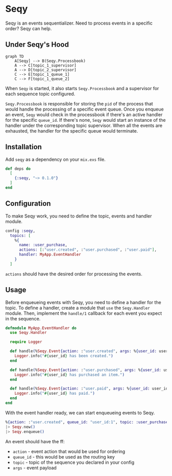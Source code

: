 # Seqy

Seqy is an events sequentializer. Need to process events in a specific order? Seqy can help.

## Under Seqy's Hood

```mermaid
graph TD
    A[Seqy] --> B(Seqy.Processbook)
    A --> C[topic_1_supervisor]
    A --> D[topic_2_supervisor]
    C --> E[topic_1_queue_1]
    C --> F[topic_1_queue_2]
```

When `Seqy` is started, it also starts `Seqy.Processbook` and a supervisor for each sequence topic configured.

`Seqy.Processbook` is responsible for storing the `pid` of the process that would handle the processing of a specific event queue.
Once you enqueue an event, `Seqy` would check in the processbook if there's an active handler for the specific `queue_id`.
If there's none, `Seqy` would start an instance of the handler under the corresponding topic supervisor. When all the events are
exhausted, the handler for the specific queue would terminate.


## Installation

Add `seqy` as a dependency on your `mix.exs` file.

```elixir
def deps do
  [
    {:seqy, "~> 0.1.0"}
  ]
end
```

## Configuration

To make Seqy work, you need to define the topic, events and handler module.

```elixir
config :seqy,
  topics: [
    %{
      name: :user_purchase,
      actions: [:"user.created", :"user.purchased", :"user.paid"],
      handler: MyApp.EventHandler
    }
  ]
```

`actions` should have the desired order for processing the events.

## Usage

Before enqueueing events with Seqy, you need to define a handler for the topic.
To define a handler, create a module that `use` the `Seqy.Handler` module. Then,
implement the `handle/1` callback for each event you expect in the sequence.

```elixir
defmodule MyApp.EventHandler do
  use Seqy.Handler

  require Logger

  def handle(%Seqy.Event{action: :"user.created", args: %{user_id: user_id}}) do
    Logger.info("#{user_id} has been created.")
  end

  def handle(%Seqy.Event{action: :"user.purchased", args: %{user_id: user_id}}) do
    Logger.info("#{user_id} has purchased an item.")
  end

  def handle(%Seqy.Event{action: :"user.paid", args: %{user_id: user_id}}) do
    Logger.info("#{user_id} has paid.")
  end
end
```

With the event handler ready, we can start enqueueing events to Seqy.

```elixir
%{action: :"user.created", queue_id: "user_id:1", topic: :user_purchase, args: %{user_id: 1}}
|> Seqy.new()
|> Seqy.enqueue()
```

An event should have the ff:

  - `action` - event action that would be used for ordering
  - `queue_id` - this would be used as the routing key
  - `topic` - topic of the sequence you declared in your config
  - `args` - event payload

